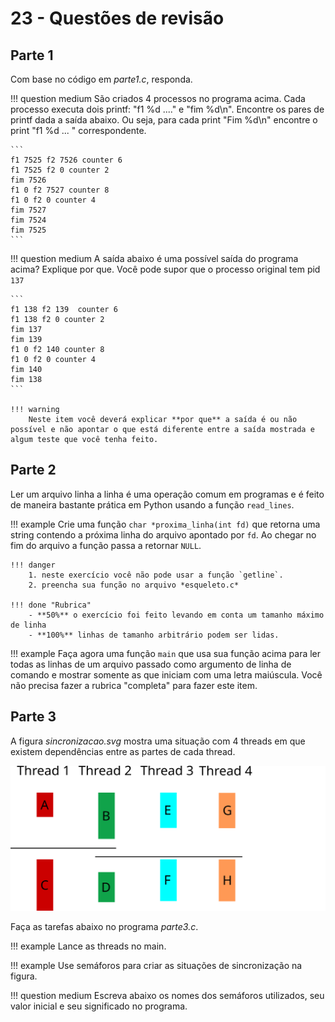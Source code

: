 # 23 - Questões de revisão


## Parte 1

Com base no código em *parte1.c*, responda.

!!! question medium
    São criados 4 processos no programa acima. Cada processo executa dois printf: "f1 %d ...." e "fim %d\n". Encontre os pares de printf dada a saída abaixo. Ou seja, para cada print "Fim %d\n" encontre o print "f1 %d ... " correspondente.

    ```
    f1 7525 f2 7526 counter 6
    f1 7525 f2 0 counter 2
    fim 7526
    f1 0 f2 7527 counter 8
    f1 0 f2 0 counter 4
    fim 7527
    fim 7524
    fim 7525
    ```

!!! question medium
     A saída abaixo é uma possível saída do programa acima? Explique por que. Você pode supor que o processo original tem pid `137`

    ```
    f1 138 f2 139  counter 6
    f1 138 f2 0 counter 2
    fim 137
    fim 139
    f1 0 f2 140 counter 8
    f1 0 f2 0 counter 4
    fim 140
    fim 138
    ```

    !!! warning
        Neste item você deverá explicar **por que** a saída é ou não possível e não apontar o que está diferente entre a saída mostrada e algum teste que você tenha feito.

## Parte 2

Ler um arquivo linha a linha é uma operação comum em programas e é feito de maneira bastante prática em Python usando a função `read_lines`.

!!! example
    Crie uma função `char *proxima_linha(int fd)` que retorna uma string contendo a próxima linha do arquivo apontado por `fd`. Ao chegar no fim do arquivo a função passa a retornar `NULL`.

    !!! danger
        1. neste exercício você não pode usar a função `getline`.
        2. preencha sua função no arquivo *esqueleto.c*

    !!! done "Rubrica"
        - **50%** o exercício foi feito levando em conta um tamanho máximo de linha
        - **100%** linhas de tamanho arbitrário podem ser lidas.

!!! example
    Faça agora uma função `main` que usa sua função acima para ler todas as linhas de um arquivo passado como argumento de linha de comando e mostrar somente as que iniciam com uma letra maiúscula. Você não precisa fazer a rubrica "completa" para fazer este item.

## Parte 3

A figura *sincronizacao.svg* mostra uma situação com 4 threads em que existem dependências entre as partes de cada thread.

![](sincronizacao.svg)

Faça as tarefas abaixo no programa *parte3.c*.

!!! example
    Lance as threads no main.

!!! example
    Use semáforos para criar as situações de sincronização na figura. 

!!! question medium
    Escreva abaixo os nomes dos semáforos utilizados, seu valor inicial e seu significado no programa.

